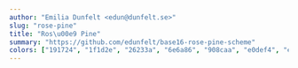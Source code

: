 ```yaml
---
author: "Emilia Dunfelt <edun@dunfelt.se>"
slug: "rose-pine"
title: "Ros\u00e9 Pine"
summary: "https://github.com/edunfelt/base16-rose-pine-scheme"
colors: ["191724", "1f1d2e", "26233a", "6e6a86", "908caa", "e0def4", "e0def4", "524f67", "eb6f92", "f6c177", "ebbcba", "31748f", "9ccfd8", "c4a7e7", "f6c177", "524f67"]
---
```

